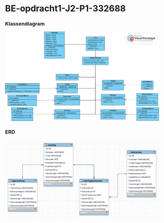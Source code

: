 # BE-opdracht1-J2-P1-332688

### Klassendiagram

![picture](docs/UML.png)

### ERD

![picture alt](docs/ERD.png)